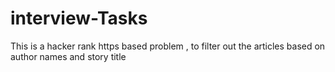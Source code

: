 # interview-Tasks
This is a hacker rank https based problem , to filter out the articles based on author names and story title
